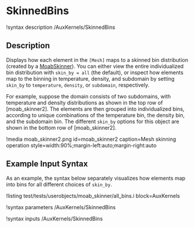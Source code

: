 # SkinnedBins

!syntax description /AuxKernels/SkinnedBins

## Description

Displays how each element in the `[Mesh]` maps to a skinned bin distribution
(created by a [MoabSkinner](MoabSkinner.md)). You can either
view the entire individualized bin distribution with `skin_by = all` (the default),
or inspect how elements map to the binning in temperature, density, and subdomain
by setting `skin_by` to `temperature`, `density`, or `subdomain`, respectively.

For example, suppose the domain consists of two subdomains, with temperature and density
distributions as shown in the top row of [moab_skinner2]. The elements are then grouped into
individualized bins, according to unique combinations of the temperature bin, the density
bin, and the subdomain bin. The different `skin_by` options for this object are shown in the
bottom row of [moab_skinner2].

!media moab_skinner2.png
  id=moab_skinner2
  caption=Mesh skinning operation
  style=width:90%;margin-left:auto;margin-right:auto

## Example Input Syntax

As an example, the syntax below separately visualizes how elements map into bins
for all different choices of `skin_by`.

!listing test/tests/userobjects/moab_skinner/all_bins.i
  block=AuxKernels

!syntax parameters /AuxKernels/SkinnedBins

!syntax inputs /AuxKernels/SkinnedBins
